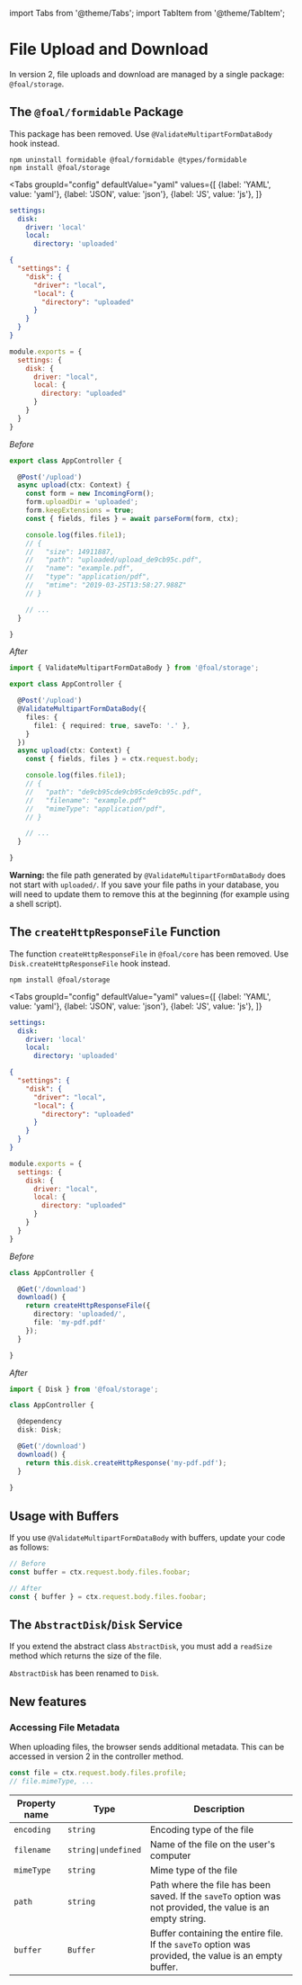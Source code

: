 import Tabs from '@theme/Tabs';
import TabItem from '@theme/TabItem';

# File Upload and Download

In version 2, file uploads and download are managed by a single package: `@foal/storage`.

## The `@foal/formidable` Package

This package has been removed. Use `@ValidateMultipartFormDataBody` hook instead.

```
npm uninstall formidable @foal/formidable @types/formidable
npm install @foal/storage
```


<Tabs
  groupId="config"
  defaultValue="yaml"
  values={[
    {label: 'YAML', value: 'yaml'},
    {label: 'JSON', value: 'json'},
    {label: 'JS', value: 'js'},
  ]}
>
<TabItem value="yaml">

```yaml
settings:
  disk:
    driver: 'local'
    local:
      directory: 'uploaded'
```

</TabItem>
<TabItem value="json">

```json
{
  "settings": {
    "disk": {
      "driver": "local",
      "local": {
        "directory": "uploaded"
      }
    }
  }
}
```

</TabItem>
<TabItem value="js">

```javascript
module.exports = {
  settings: {
    disk: {
      driver: "local",
      local: {
        directory: "uploaded"
      }
    }
  }
}
```

</TabItem>
</Tabs>

*Before*
```typescript
export class AppController {

  @Post('/upload')
  async upload(ctx: Context) {
    const form = new IncomingForm();
    form.uploadDir = 'uploaded';
    form.keepExtensions = true;
    const { fields, files } = await parseForm(form, ctx);

    console.log(files.file1);
    // {
    //   "size": 14911887,
    //   "path": "uploaded/upload_de9cb95c.pdf",
    //   "name": "example.pdf",
    //   "type": "application/pdf",
    //   "mtime": "2019-03-25T13:58:27.988Z"
    // }

    // ...
  }

}

```

*After*
```typescript
import { ValidateMultipartFormDataBody } from '@foal/storage';

export class AppController {

  @Post('/upload')
  @ValidateMultipartFormDataBody({
    files: {
      file1: { required: true, saveTo: '.' },
    }
  })
  async upload(ctx: Context) {
    const { fields, files } = ctx.request.body;

    console.log(files.file1);
    // {
    //   "path": "de9cb95cde9cb95cde9cb95c.pdf",
    //   "filename": "example.pdf"
    //   "mimeType": "application/pdf",
    // }

    // ...
  }

}

```

**Warning:** the file path generated by `@ValidateMultipartFormDataBody` does not start with `uploaded/`. If you save your file paths in your database, you will need to update them to remove this at the beginning (for example using a shell script).

## The `createHttpResponseFile` Function

The function `createHttpResponseFile` in `@foal/core` has been removed. Use `Disk.createHttpResponseFile` hook instead.

```
npm install @foal/storage
```


<Tabs
  groupId="config"
  defaultValue="yaml"
  values={[
    {label: 'YAML', value: 'yaml'},
    {label: 'JSON', value: 'json'},
    {label: 'JS', value: 'js'},
  ]}
>
<TabItem value="yaml">

```yaml
settings:
  disk:
    driver: 'local'
    local:
      directory: 'uploaded'
```

</TabItem>
<TabItem value="json">

```json
{
  "settings": {
    "disk": {
      "driver": "local",
      "local": {
        "directory": "uploaded"
      }
    }
  }
}
```

</TabItem>
<TabItem value="js">

```javascript
module.exports = {
  settings: {
    disk: {
      driver: "local",
      local: {
        directory: "uploaded"
      }
    }
  }
}
```

</TabItem>
</Tabs>

*Before*
```typescript
class AppController {

  @Get('/download')
  download() {
    return createHttpResponseFile({
      directory: 'uploaded/',
      file: 'my-pdf.pdf'
    });
  }

}
```

*After*
```typescript
import { Disk } from '@foal/storage';

class AppController {

  @dependency
  disk: Disk;

  @Get('/download')
  download() {
    return this.disk.createHttpResponse('my-pdf.pdf');
  }
  
} 
```

## Usage with Buffers

If you use `@ValidateMultipartFormDataBody` with buffers, update your code as follows:

```typescript
// Before
const buffer = ctx.request.body.files.foobar;

// After
const { buffer } = ctx.request.body.files.foobar;
```

## The `AbstractDisk`/`Disk` Service

If you extend the abstract class `AbstractDisk`, you must add a `readSize` method which returns the size of the file.

`AbstractDisk` has been renamed to `Disk`.

## New features

###  Accessing File Metadata 

When uploading files, the browser sends additional metadata. This can be accessed in version 2 in the controller method.

```typescript
const file = ctx.request.body.files.profile;
// file.mimeType, ...
```

| Property name | Type | Description |
| --- | --- | --- |
| `encoding` | `string` | Encoding type of the file |
| `filename` | `string\|undefined` | Name of the file on the user's computer |
| `mimeType` | `string` | Mime type of the file |
| `path` | `string` | Path where the file has been saved. If the `saveTo` option was not provided, the value is an empty string. |
| `buffer` | `Buffer` | Buffer containing the entire file. If the `saveTo` option was provided, the value is an empty buffer. |
